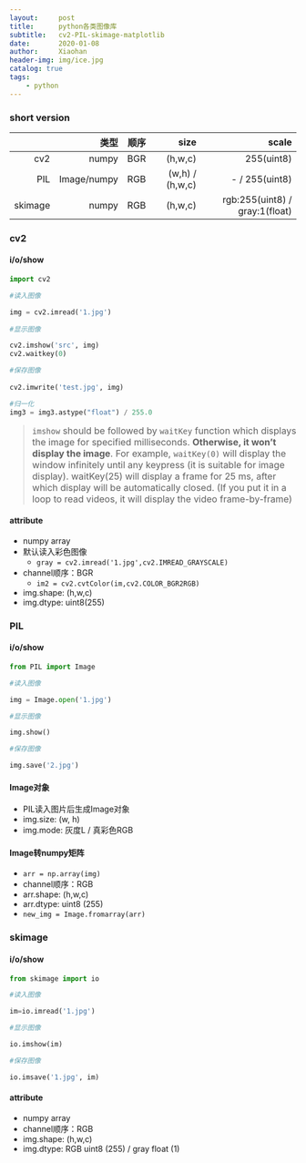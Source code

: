 ```yaml
---
layout:     post
title:      python各类图像库
subtitle:   cv2-PIL-skimage-matplotlib
date:       2020-01-08
author:     Xiaohan
header-img: img/ice.jpg
catalog: true
tags:
    - python
---
```

### short version

|    |  类型  |  顺序  |  size  |  scale  |
|---:|---:|---:|---:|---:|
|  cv2  |  numpy  |  BGR  |  (h,w,c)  |  255(uint8)  |
|  PIL  |  Image/numpy  |  RGB  |  (w,h) / (h,w,c)  |  - / 255(uint8)  |
|  skimage  |  numpy  |  RGB  |  (h,w,c)  |   rgb:255(uint8) / gray:1(float) |

### cv2
#### i/o/show
```python
import cv2

#读入图像

img = cv2.imread('1.jpg') 
  
#显示图像    

cv2.imshow('src', img)  
cv2.waitkey(0) 

#保存图像   
 
cv2.imwrite('test.jpg', img)  

#归一化  
img3 = img3.astype("float") / 255.0
```
> <font size="3">`imshow` should be followed by `waitKey` function which displays the image for specified milliseconds. **Otherwise, it won’t display the image**. For example, `waitKey(0)` will display the window infinitely until any keypress (it is suitable for image display). waitKey(25) will display a frame for 25 ms, after which display will be automatically closed. (If you put it in a loop to read videos, it will display the video frame-by-frame)</font>

#### attribute
* numpy array
* 默认读入彩色图像 
    * `gray = cv2.imread('1.jpg',cv2.IMREAD_GRAYSCALE)`
* channel顺序：BGR 
    * `im2 = cv2.cvtColor(im,cv2.COLOR_BGR2RGB)`
* img.shape: (h,w,c)
* img.dtype: uint8(255)

### PIL
#### i/o/show
```python
from PIL import Image

#读入图像

img = Image.open('1.jpg')

#显示图像

img.show()

#保存图像

img.save('2.jpg')
```
#### Image对象
* PIL读入图片后生成Image对象
* img.size: (w, h)
* img.mode: 灰度L / 真彩色RGB    

#### Image转numpy矩阵
* `arr = np.array(img) `
* channel顺序：RGB
* arr.shape: (h,w,c)
* arr.dtype: uint8 (255)
* `new_img = Image.fromarray(arr)`

### skimage
#### i/o/show
```python
from skimage import io

#读入图像

im=io.imread('1.jpg')

#显示图像

io.imshow(im)

#保存图像

io.imsave('1.jpg', im)
```
#### attribute
* numpy array
* channel顺序：RGB
* img.shape: (h,w,c)
* img.dtype: RGB uint8 (255) / gray float (1)

